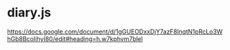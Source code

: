 diary.js
========

https://docs.google.com/document/d/1gGUEODxxDjY7azF8InqtN1pRcLo3WhGb8BcoIihyI80/edit#heading=h.w7kphvm7blel
